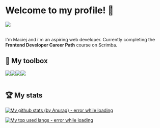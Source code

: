 # Welcome to my profile! 👋
<div style="display: flex;">
  <img src="https://img.shields.io/badge/DISCORD-Fancy_Baguette_5955-2b6fcb?style=for-the-badge&logo=discord">
</div><br>

I'm Maciej and i'm an aspiring web developer. Currently completing the **Frontend Developer Career Path** course on Scrimba. 

## 🧰 My toolbox
<div style="display: flex;">
  <img src="https://img.shields.io/badge/Language-JS-4E944F?style=for-the-badge&logo=javascript">
  <img src="https://img.shields.io/badge/Language-HTML-4E944F?style=for-the-badge&logo=html5">
  <img src="https://img.shields.io/badge/Language-CSS-4E944F?style=for-the-badge&logo=css3"><br>
  <img src="https://img.shields.io/badge/IDE-Visual_Studio_Code-4E944F?style=for-the-badge&logo=visualstudiocode">
<!--   <img src="https://img.shields.io/badge/FRAMEWORK-React-4E944F?style=for-the-badge&logo=react">
  <img src="https://img.shields.io/badge/FRAMEWORK-Vue-4E944F?style=for-the-badge&logo=vuedotjs"> -->
</div>

<br>

## 🏆 My stats

[![My github stats (by Anurag) - error while loading](https://github-readme-stats.vercel.app/api?username=FancyBaguette&show_icons=true&hide_title=true&bg_color=191A19&text_color=f3f3f3&icon_color=4E944F&border_color=252625)](https://github.com/anuraghazra/github-readme-stats)

[![My top used langs - error while loading](https://github-readme-stats.vercel.app/api/top-langs/?username=FancyBaguette&layout=compact&bg_color=191A19&text_color=f3f3f3&icon_color=4E944F&border_color=252625&title_color=4E944F)](https://github.com/anuraghazra/github-readme-stats)

<!-- <p align=center>
<a align=center href="https://github.com/anuraghazra/github-readme-stats">
  <img align="center" src="https://github-readme-stats.vercel.app/api?username=FancyBaguette&theme=react&show_icons=true&hide_title=true&env=PAT_1" />
</a>
</p>

<p align=center>
<a align=center href="https://github.com/anuraghazra/github-readme-stats">
  <img align="center" src="https://github-readme-stats.vercel.app/api/top-langs/?username=FancyBaguette&layout=compact&theme=react&env=PAT_1" />
</a>
</p> -->
